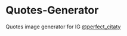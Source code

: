 # Quotes-Generator
Quotes image generator for IG <a href="https://instagram.com/perfect_citaty" target="_blank">@perfect_citaty</a>
